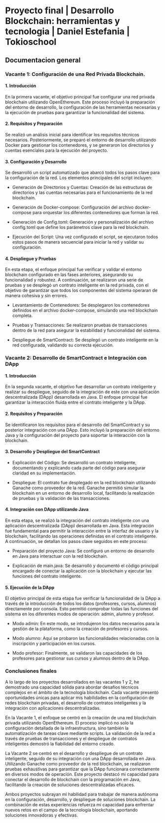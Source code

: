 # Proyecto final | Desarrollo Blockchain: herramientas y tecnologia | Daniel Estefania | Tokioschool

## Documentacion general

### Vacante 1: Configuración de una Red Privada Blockchain. 

#### 1. Introducción
En la primera vacante, el objetivo principal fue configurar una red privada blockchain utilizando OpenEthereum. Este proceso incluyó la preparación del entorno de desarrollo, la configuración de las herramientas necesarias y la ejecución de pruebas para garantizar la funcionalidad del sistema.

#### 2. Requisitos y Preparación
Se realizó un análisis inicial para identificar los requisitos técnicos necesarios. Posteriormente, se preparó el entorno de desarrollo utilizando Docker para gestionar los contenedores, y se generaron los directorios y cuentas esenciales para la ejecución del proyecto.

#### 3. Configuración y Desarrollo
Se desarrolló un script automatizado que abarcó todos los pasos clave para la configuración de la red. Los elementos principales del script incluyen:

- Generación de Directorios y Cuentas: Creación de las estructuras de directorios y las cuentas necesarias para el funcionamiento de la red blockchain.

- Generación de Docker-compose: Configuración del archivo docker-compose para orquestar los diferentes contenedores que forman la red.

- Generación de Config.toml: Generación y personalización del archivo config.toml que define los parámetros clave para la red blockchain.

- Ejecución del Script: Una vez configurado el script, se ejecutaron todos estos pasos de manera secuencial para iniciar la red y validar su configuración.

#### 4. Despliegue y Pruebas
En esta etapa, el enfoque principal fue verificar y validar el entorno blockchain configurado en las fases anteriores, asegurando su funcionalidad y robustez. A continuación, se realizaron una serie de pruebas y se desplegó un contrato inteligente en la red privada, con el objetivo de garantizar que todos los componentes del sistema operaran de manera cohesiva y sin errores.

- Levantamiento de Contenedores: Se desplegaron los contenedores definidos en el archivo docker-compose, simulando una red blockchain completa.

- Pruebas y Transacciones: Se realizaron pruebas de transacciones dentro de la red para asegurar la estabilidad y funcionalidad del sistema.

- Despliegue de SmartContract: Se desplegó un contrato inteligente en la red configurada, validando su correcta ejecución.

### Vacante 2: Desarrollo de SmartContract e Integración con DApp 

#### 1. Introducción
En la segunda vacante, el objetivo fue desarrollar un contrato inteligente y realizar su despliegue, seguido de la integración de este con una aplicación descentralizada (DApp) desarrollada en Java. El enfoque principal fue garantizar la interacción fluida entre el contrato inteligente y la DApp.

#### 2. Requisitos y Preparación
Se identificaron los requisitos para el desarrollo del SmartContract y su posterior integración con una DApp. Esto incluyó la preparación del entorno Java y la configuración del proyecto para soportar la interacción con la blockchain.

#### 3. Desarrollo y Despliegue del SmartContract

- Explicación del Código: Se desarrolló un contrato inteligente, documentando y explicando cada parte del código para asegurar claridad en su implementación.

- Despliegue: El contrato fue desplegado en la red blockchain utilizando Ganache como proveedor de la red. Ganache permitió simular la blockchain en un entorno de desarrollo local, facilitando la realización de pruebas y la validación de las transacciones.

#### 4. Integración con DApp utilizando Java

En esta etapa, se realizó la integración del contrato inteligente con una aplicación descentralizada (DApp) desarrollada en Java. Esta integración fue fundamental para permitir la interacción entre la interfaz de usuario y la blockchain, facilitando las operaciones definidas en el contrato inteligente. A continuación, se detallan los pasos clave seguidos en este proceso:

- Preparación del proyecto Java: Se configuró un entorno de desarrollo en Java para interactuar con la red blockchain.
  
- Explicación de main.java: Se desarrolló y documentó el código principal encargado de conectar la aplicación con la blockchain y ejecutar las funciones del contrato inteligente. 

#### 5. Ejecución de la DApp

El objetivo principal de esta etapa fue verificar la funcionalidad de la DApp a través de la introducción de todos los datos (profesores, cursos, alumnos) directamente por consola. Esto permitió comprobar todas las funciones del sistema en los diferentes modos de operación: admin, alumno y profesor.

- Modo admin: En este modo, se introdujeron los datos necesarios para la gestión de la plataforma, como la creación de profesores y cursos.
  
- Modo alumno: Aquí se probaron las funcionalidades relacionadas con la inscripción y participación en los cursos.
  
- Modo profesor: Finalmente, se validaron las capacidades de los profesores para gestionar sus cursos y alumnos dentro de la DApp.


### Conclusiones finales

A lo largo de los proyectos desarrollados en las vacantes 1 y 2, he demostrado una capacidad sólida para abordar desafíos técnicos complejos en el ámbito de la tecnología blockchain. Cada vacante presentó oportunidades únicas para aplicar mis habilidades en la configuración de redes blockchain privadas, el desarrollo de contratos inteligentes y la integración con aplicaciones descentralizadas.

En la Vacante 1, el enfoque se centró en la creación de una red blockchain privada utilizando OpenEthereum. El proceso implicó no solo la configuración detallada de la infraestructura, sino también la automatización de tareas clave mediante scripts. La validación de la red a través de pruebas de transacciones y el despliegue de contratos inteligentes demostró la fiabilidad del entorno creado.

La Vacante 2 se centró en el desarrollo y despliegue de un contrato inteligente, seguido de su integración con una DApp desarrollada en Java. Utilizando Ganache como proveedor de la red blockchain, se realizaron pruebas exhaustivas para garantizar que la DApp funcionara correctamente en diversos modos de operación. Este proyecto destacó mi capacidad para conectar el desarrollo de blockchain con la programación en Java, facilitando la creación de soluciones descentralizadas eficaces.

Ambos proyectos subrayan mi habilidad para trabajar de manera autónoma en la configuración, desarrollo, y despliegue de soluciones blockchain. La combinación de estas experiencias refuerza mi capacidad para enfrentar nuevos retos en el campo de la tecnología blockchain, aportando soluciones innovadoras y efectivas.
